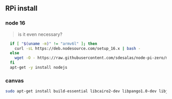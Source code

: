 ## RPi install

### node 16

> is it even necessary?

```sh
  if [ "$(uname -m)" != "armv6l" ]; then
    curl -sL https://deb.nodesource.com/setup_16.x | bash -
  else
    wget -O - https://raw.githubusercontent.com/sdesalas/node-pi-zero/master/install-node-v16.3.0.sh | bash
  fi
  apt-get -y install nodejs
```

### canvas

```sh
sudo apt-get install build-essential libcairo2-dev libpango1.0-dev libjpeg-dev libgif-dev librsvg2-dev
```

